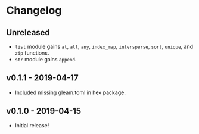 # Changelog

## Unreleased

- `list` module gains `at`, `all`, `any`, `index_map`, `intersperse`, `sort`,
  `unique`, and `zip` functions.
- `str` module gains `append`.

## v0.1.1 - 2019-04-17

- Included missing gleam.toml in hex package.

## v0.1.0 - 2019-04-15

- Initial release!

